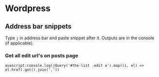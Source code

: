 # Wordpress

## Address bar snippets

Type `j` in address bar and paste snippet after it. Outputs are in the console (if applicable). 

### Get all edit url's on posts page

    avascript:console.log(jQuery('#the-list .edit a').map((i, el) => el.href).get().join(','))
